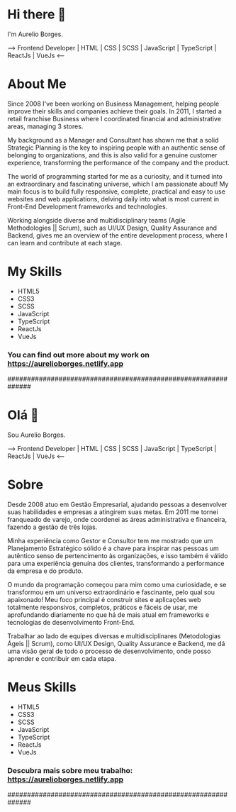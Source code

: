 # Hi there 👋
I'm Aurelio Borges.

--> Frontend Developer | HTML | CSS | SCSS | JavaScript | TypeScript | ReactJs | VueJs <--

# About Me
Since 2008 I've been working on Business Management, helping people improve their skills and companies achieve their goals. In 2011, I started a retail franchise Business where I coordinated financial and administrative areas, managing 3 stores.

My background as a Manager and Consultant has shown me that a solid Strategic Planning is the key to inspiring people with an authentic sense of belonging to organizations, and this is also valid for a genuine customer experience, transforming the performance of the company and the product.

The world of programming started for me as a curiosity, and it turned into an extraordinary and fascinating universe, which I am passionate about! My main focus is to build fully responsive, complete, practical and easy to use websites and web applications, delving daily into what is most current in Front-End Development frameworks and technologies.

Working alongside diverse and multidisciplinary teams (Agile Methodologies || Scrum), such as UI/UX Design, Quality Assurance and Backend, gives me an overview of the entire development process, where I can learn and contribute at each stage.

# My Skills
- HTML5
- CSS3
- SCSS
- JavaScript
- TypeScript
- ReactJs
- VueJs

### You can find out more about my work on https://aurelioborges.netlify.app

##############################################################

# Olá 👋
Sou Aurelio Borges.

--> Frontend Developer | HTML | CSS | SCSS | JavaScript | TypeScript | ReactJs | VueJs <--

# Sobre
Desde 2008 atuo em Gestão Empresarial, ajudando pessoas a desenvolver suas habilidades e empresas a atingirem suas metas. Em 2011 me tornei franqueado de varejo, onde coordenei as áreas administrativa e financeira, fazendo a gestão de três lojas.

Minha experiência como Gestor e Consultor tem me mostrado que um Planejamento Estratégico sólido é a chave para inspirar nas pessoas um autêntico senso de pertencimento às organizações, e isso também é válido para uma experiência genuína dos clientes, transformando a performance da empresa e do produto.

O mundo da programação começou para mim como uma curiosidade, e se transformou em um universo extraordinário e fascinante, pelo qual sou apaixonado! Meu foco principal é construir sites e aplicações web totalmente responsivos, completos, práticos e fáceis de usar, me aprofundando diariamente no que há de mais atual em frameworks e tecnologias de desenvolvimento Front-End.

Trabalhar ao lado de equipes diversas e multidisciplinares (Metodologias Ágeis || Scrum), como UI/UX Design, Quality Assurance e Backend, me dá uma visão geral de todo o processo de desenvolvimento, onde posso aprender e contribuir em cada etapa.

# Meus Skills
- HTML5
- CSS3
- SCSS
- JavaScript
- TypeScript
- ReactJs
- VueJs

### Descubra mais sobre meu trabalho: https://aurelioborges.netlify.app

##############################################################
